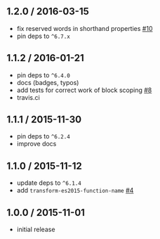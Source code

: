 ## 1.2.0 / 2016-03-15

* fix reserved words in shorthand properties [#10](https://github.com/alekseykulikov/babel-preset-es2015-node5/issues/10)
* pin deps to `^6.7.x`

## 1.1.2 / 2016-01-21

* pin deps to `^6.4.0`
* docs (badges, typos)
* add tests for correct work of block scoping [#8](https://github.com/alekseykulikov/babel-preset-es2015-node5/issues/8)
* travis.ci

## 1.1.1 / 2015-11-30

* pin deps to `^6.2.4`
* improve docs

## 1.1.0 / 2015-11-12

* update deps to `^6.1.4`
* add `transform-es2015-function-name` [#4](https://github.com/alekseykulikov/babel-preset-es2015-node5/issues/4)

## 1.0.0 / 2015-11-01

* initial release
